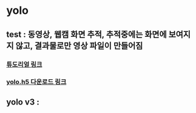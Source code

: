 # yolo

## test : 동영상, 웹캠 화면 추적, 추적중에는 화면에 보여지지 않고, 결과물로만 영상 파일이 만들어짐    
### [튜도리얼 링크](https://heartbeat.fritz.ai/detecting-objects-in-videos-and-camera-feeds-using-keras-opencv-and-imageai-c869fe1ebcdb)  
### [yolo.h5 다운로드 링크](https://github.com/OlafenwaMoses/ImageAI/releases/download/1.0/yolo.h5)  

## yolo v3 :
